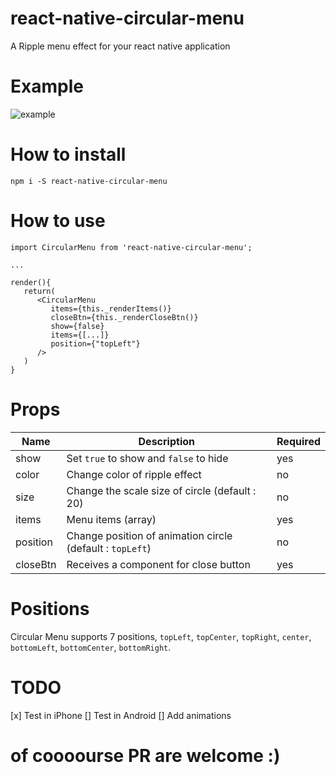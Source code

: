 # react-native-circular-menu

A Ripple menu effect for your react native application

# Example

![example](https://github.com/cinder92/react-native-circular-menu/blob/master/ezgif.com-video-to-gif.gif)

# How to install

`npm i -S react-native-circular-menu` 

# How to use

```
import CircularMenu from 'react-native-circular-menu';

...

render(){
   return(
      <CircularMenu
         items={this._renderItems()}
         closeBtn={this._renderCloseBtn()}
         show={false}
         items={[...]}
         position={"topLeft"}
      />
   )
}
```

# Props

| Name  | Description | Required |
| ----- | ------------| -------- |
| show | Set `true` to show and `false` to hide | yes |
| color | Change color of ripple effect | no |
| size  | Change the scale size of circle (default : 20) | no |
| items | Menu items (array) | yes |
| position | Change position of animation circle (default : `topLeft`) | no |
| closeBtn | Receives a component for close button | yes |

# Positions

Circular Menu supports 7 positions, `topLeft`, `topCenter`, `topRight`, `center`, `bottomLeft`, `bottomCenter`, `bottomRight`.

# TODO
[x] Test in iPhone 
[] Test in Android
[] Add animations

# of coooourse PR are welcome :)
